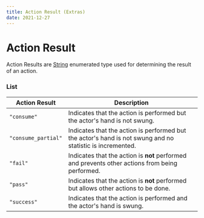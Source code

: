 ```yaml
---
title: Action Result (Extras)
date: 2021-12-27
---
```


#   Action Result
Action Results are [String](../../types/data_types/string.md) enumerated type used for determining the result of an action.


### List

Action Result | Description
--------------|------------
`"consume"` | Indicates that the action is performed but the actor's hand is not swung.
`"consume_partial"` | Indicates that the action is performed but the actor's hand is not swung and no statistic is incremented.
`"fail"` | Indicates that the action is **not** performed and prevents other actions from being performed.
`"pass"` | Indicates that the action is **not** performed but allows other actions to be done.
`"success"` | Indicates that the action is performed and the actor's hand is swung.
